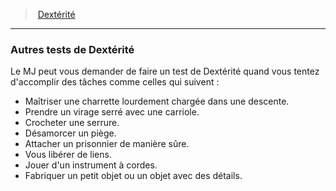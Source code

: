 ﻿---
!GenericItem
Id: abilities_dexterity_hd.md#autres-tests-de-dextérité
ParentLink: abilities_dexterity_hd.md#dextérité
Name: Autres tests de Dextérité
ParentName: Dextérité
NameLevel: 3
Attributes:
  Name: Autres tests de Dextérité
  Markdown: >+
    ### <!--Name-->Autres tests de Dextérité<!--/Name-->


    Le MJ peut vous demander de faire un test de Dextérité quand vous tentez d'accomplir des tâches comme celles qui suivent :


    * Maîtriser une charrette lourdement chargée dans une descente.

    * Prendre un virage serré avec une carriole.

    * Crocheter une serrure.

    * Désamorcer un piège.

    * Attacher un prisonnier de manière sûre.

    * Vous libérer de liens.

    * Jouer d'un instrument à cordes.

    * Fabriquer un petit objet ou un objet avec des détails.

AttributesDictionary: >+
  Name: Autres tests de Dextérité

  Markdown: >+

    ### <!--Name-->Autres tests de Dextérité<!--/Name-->





    Le MJ peut vous demander de faire un test de Dextérité quand vous tentez d'accomplir des tâches comme celles qui suivent :





    * Maîtriser une charrette lourdement chargée dans une descente.



    * Prendre un virage serré avec une carriole.



    * Crocheter une serrure.



    * Désamorcer un piège.



    * Attacher un prisonnier de manière sûre.



    * Vous libérer de liens.



    * Jouer d'un instrument à cordes.



    * Fabriquer un petit objet ou un objet avec des détails.



---
> [Dextérité](hd_abilities_dexterity.md)

---

### Autres tests de Dextérité

Le MJ peut vous demander de faire un test de Dextérité quand vous tentez d'accomplir des tâches comme celles qui suivent :

* Maîtriser une charrette lourdement chargée dans une descente.
* Prendre un virage serré avec une carriole.
* Crocheter une serrure.
* Désamorcer un piège.
* Attacher un prisonnier de manière sûre.
* Vous libérer de liens.
* Jouer d'un instrument à cordes.
* Fabriquer un petit objet ou un objet avec des détails.

